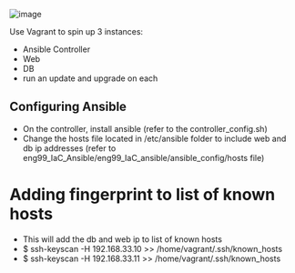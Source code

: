 ![image](https://user-images.githubusercontent.com/14828358/148096810-fd97e215-1c0d-4ac4-b4aa-19d59d6dab68.png)


Use Vagrant to spin up 3 instances:

- Ansible Controller
- Web
- DB
- run an update and upgrade on each

## Configuring Ansible

- On the controller, install ansible (refer to the controller_config.sh)
- Change the hosts file located in /etc/ansible folder to include web and db ip addresses (refer to eng99_IaC_Ansible/eng99_IaC_ansible/ansible_config/hosts file)


# Adding fingerprint to list of known hosts
- This will add the db and web ip to list of known hosts
- $ ssh-keyscan -H 192.168.33.10 >> /home/vagrant/.ssh/known_hosts
- $ ssh-keyscan -H 192.168.33.11 >> /home/vagrant/.ssh/known_hosts
